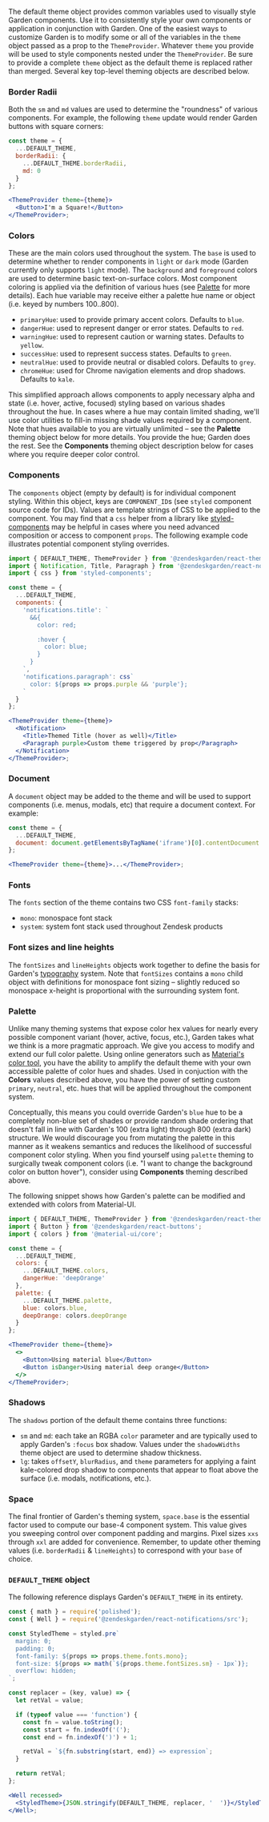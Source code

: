 The default theme object provides common variables used to visually style
Garden components. Use it to consistently style your own components or
application in conjunction with Garden. One of the easiest ways to customize
Garden is to modify some or all of the variables in the `theme` object passed
as a prop to the `ThemeProvider`. Whatever `theme` you provide will be used
to style components nested under the `ThemeProvider`. Be sure to provide a
complete `theme` object as the default theme is replaced rather than merged.
Several key top-level theming objects are described below.

### Border Radii

Both the `sm` and `md` values are used to determine the "roundness" of
various components. For example, the following `theme` update would
render Garden buttons with square corners:

```jsx static
const theme = {
  ...DEFAULT_THEME,
  borderRadii: {
    ...DEFAULT_THEME.borderRadii,
    md: 0
  }
};

<ThemeProvider theme={theme}>
  <Button>I'm a Square!</Button>
</ThemeProvider>;
```

### Colors

These are the main colors used throughout the system. The `base` is used to
determine whether to render components in `light` or `dark` mode (Garden
currently only supports `light` mode). The `background` and `foreground`
colors are used to determine basic text-on-surface colors. Most component
coloring is applied via the definition of various hues (see
[Palette](#palette) for more details). Each hue variable may receive either a
palette hue name or object (i.e. keyed by numbers 100..800).

- `primaryHue`: used to provide primary accent colors. Defaults to `blue`.
- `dangerHue`: used to represent danger or error states. Defaults to `red`.
- `warningHue`: used to represent caution or warning states. Defaults to `yellow`.
- `successHue`: used to represent success states. Defaults to `green`.
- `neutralHue`: used to provide neutral or disabled colors. Defaults to `grey`.
- `chromeHue`: used for Chrome navigation elements and drop shadows. Defaults to `kale`.

This simplified approach allows components to apply necessary alpha and state
(i.e. hover, active, focused) styling based on various shades throughout the
hue. In cases where a hue may contain limited shading, we'll use color
utilities to fill-in missing shade values required by a component. Note that
hues available to you are virtually unlimited – see the **Palette** theming
object below for more details. You provide the hue; Garden does the rest. See
the **Components** theming object description below for cases where you
require deeper color control.

### Components

The `components` object (empty by default) is for individual component
styling. Within this object, keys are `COMPONENT_ID`s (see `styled` component
source code for IDs). Values are template strings of CSS to be applied to the
component. You may find that a `css` helper from a library like
[styled-components](https://www.styled-components.com/docs/api#css) may be
helpful in cases where you need advanced composition or access to component
`props`. The following example code illustrates potential component styling
overrides.

```jsx static
import { DEFAULT_THEME, ThemeProvider } from '@zendeskgarden/react-theming';
import { Notification, Title, Paragraph } from '@zendeskgarden/react-notifications';
import { css } from 'styled-components';

const theme = {
  ...DEFAULT_THEME,
  components: {
    'notifications.title': `
      &&{
        color: red;

        :hover {
          color: blue;
        }
      }
    `,
    'notifications.paragraph': css`
      color: ${props => props.purple && 'purple'};
    `
  }
};

<ThemeProvider theme={theme}>
  <Notification>
    <Title>Themed Title (hover as well)</Title>
    <Paragraph purple>Custom theme triggered by prop</Paragraph>
  </Notification>
</ThemeProvider>;
```

### Document

A `document` object may be added to the theme and will be used to support
components (i.e. menus, modals, etc) that require a document context. For
example:

```jsx static
const theme = {
  ...DEFAULT_THEME,
  document: document.getElementsByTagName('iframe')[0].contentDocument
};

<ThemeProvider theme={theme}>...</ThemeProvider>;
```

### Fonts

The `fonts` section of the theme contains two CSS `font-family` stacks:

- `mono`: monospace font stack
- `system`: system font stack used throughout Zendesk products

### Font sizes and line heights

The `fontSizes` and `lineHeights` objects work together to define the basis
for Garden's
[typography](https://garden.zendesk.com/react-components/typography/) system.
Note that `fontSizes` contains a `mono` child object with definitions for
monospace font sizing – slightly reduced so monospace x-height is
proportional with the surrounding system font.

### Palette

Unlike many theming systems that expose color hex values for nearly every
possible component variant (hover, active, focus, etc.), Garden takes what we
think is a more pragmatic approach. We give you access to modify and extend
our full color palette. Using online generators such as [Material's color
tool](https://material.io/tools/color/), you have the ability to amplify the
default theme with your own accessible palette of color hues and shades. Used
in conjuction with the **Colors** values described above, you have the power
of setting custom `primary`, `neutral`, etc. hues that will be applied
throughout the component system.

Conceptually, this means you could override Garden's `blue` hue to be a
completely non-blue set of shades or provide random shade ordering that doesn't
fall in line with Garden's 100 (extra light) through 800 (extra dark) structure.
We would discourage you from mutating the palette in this manner as it
weakens semantics and reduces the likelihood of successful component color
styling. When you find yourself using `palette` theming to surgically tweak
component colors (i.e. "I want to change the background color on button
hover"), consider using **Components** theming described above.

The following snippet shows how Garden's palette can be modified and extended
with colors from Material-UI.

```jsx static
import { DEFAULT_THEME, ThemeProvider } from '@zendeskgarden/react-theming';
import { Button } from '@zendeskgarden/react-buttons';
import { colors } from '@material-ui/core';

const theme = {
  ...DEFAULT_THEME,
  colors: {
    ...DEFAULT_THEME.colors,
    dangerHue: 'deepOrange'
  },
  palette: {
    ...DEFAULT_THEME.palette,
    blue: colors.blue,
    deepOrange: colors.deepOrange
  }
};

<ThemeProvider theme={theme}>
  <>
    <Button>Using material blue</Button>
    <Button isDanger>Using material deep orange</Button>
  </>
</ThemeProvider>;
```

### Shadows

The `shadows` portion of the default theme contains three functions:

- `sm` and `md`: each take an RGBA `color` parameter and are typically used
  to apply Garden's `:focus` box shadow. Values under the `shadowWidths` theme
  object are used to determine shadow thickness.
- `lg`: takes `offsetY`, `blurRadius`, and `theme` parameters for applying a
  faint kale-colored drop shadow to components that appear to float above the
  surface (i.e. modals, notifications, etc.).

### Space

The final frontier of Garden's theming system, `space.base` is the essential
factor used to compute our base-4 component system. This value gives you
sweeping control over component padding and margins. Pixel sizes `xxs`
through `xxl` are added for convenience. Remember, to update other theming
values (i.e. `borderRadii` & `lineHeights`) to correspond with your `base` of choice.

### `DEFAULT_THEME` object

The following reference displays Garden's `DEFAULT_THEME` in its entirety.

```jsx noeditor
const { math } = require('polished');
const { Well } = require('@zendeskgarden/react-notifications/src');

const StyledTheme = styled.pre`
  margin: 0;
  padding: 0;
  font-family: ${props => props.theme.fonts.mono};
  font-size: ${props => math(`${props.theme.fontSizes.sm} - 1px`)};
  overflow: hidden;
`;

const replacer = (key, value) => {
  let retVal = value;

  if (typeof value === 'function') {
    const fn = value.toString();
    const start = fn.indexOf('(');
    const end = fn.indexOf(')') + 1;

    retVal = `${fn.substring(start, end)} => expression`;
  }

  return retVal;
};

<Well recessed>
  <StyledTheme>{JSON.stringify(DEFAULT_THEME, replacer, '  ')}</StyledTheme>
</Well>;
```
